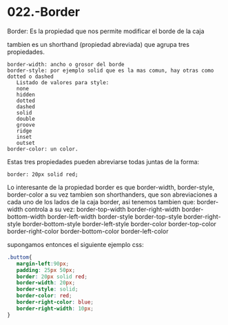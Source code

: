 022.-Border
===

Border: Es la propiedad que nos permite modificar el borde de la caja

tambien es un shorthand (propiedad abreviada) que agrupa tres propiedades.

```
border-width: ancho o grosor del borde
border-style: por ejemplo solid que es la mas comun, hay otras como dotted o dashed
   Listado de valores para style:
   none
   hidden
   dotted
   dashed
   solid
   double
   groove
   ridge
   inset
   outset
border-color: un color.
```

Estas tres propiedades pueden abreviarse todas juntas de la forma:
```
border: 20px solid red;
```

Lo interesante de la propiedad border es que border-width, border-style, border-color a su vez tambien son shorthanders, que son abreviaciones a cada uno de los lados de la caja border, asi tenemos tambien que:
border-width controla a su vez:
   border-top-width
   border-right-width
   border-bottom-width
   border-left-width
border-style
   border-top-style
   border-right-style
   border-bottom-style
   border-left-style
border-color
   border-top-color
   border-right-color
   border-bottom-color
   border-left-color

supongamos entonces el siguiente ejemplo css:
```css
.buttom{
   margin-left:90px;
   padding: 25px 50px;
   border: 20px solid red;
   border-width: 20px;
   border-style: solid;
   border-color: red;
   border-right-color: blue;
   border-right-width: 10px;
}
```